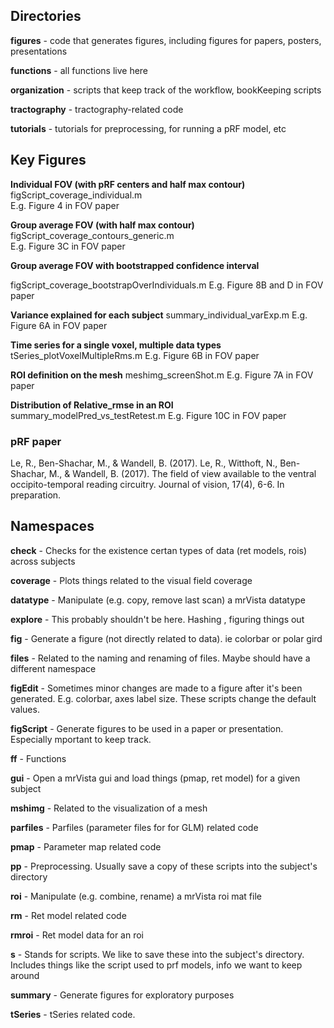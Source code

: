 ## Directories

**figures**         - code that generates figures, including figures for papers, posters, presentations

**functions**       - all functions live here

**organization**    - scripts that keep track of the workflow, bookKeeping scripts

**tractography**    - tractography-related code

**tutorials**       - tutorials for preprocessing, for running a pRF model, etc

## Key Figures

**Individual FOV (with pRF centers and half max contour)**   
figScript_coverage_individual.m  
E.g. Figure 4 in FOV paper  


**Group average FOV (with half max contour)**   
figScript_coverage_contours_generic.m   
E.g. Figure 3C in FOV paper   


**Group average FOV with bootstrapped confidence interval**

figScript_coverage_bootstrapOverIndividuals.m
E.g. Figure 8B and D in FOV paper

**Variance explained for each subject**
summary_individual_varExp.m
E.g. Figure 6A in FOV paper

**Time series for a single voxel, multiple data types** 
tSeries_plotVoxelMultipleRms.m
E.g. Figure 6B in FOV paper

**ROI definition on the mesh**
meshimg_screenShot.m
E.g. Figure 7A in FOV paper

**Distribution of Relative_rmse in an ROI**
summary_modelPred_vs_testRetest.m
E.g. Figure 10C in FOV paper


### pRF paper
Le, R., Ben-Shachar, M., & Wandell, B. (2017). Le, R., Witthoft, N., Ben-Shachar, M., & Wandell, B. (2017). The field of view available to the ventral occipito-temporal reading circuitry. Journal of vision, 17(4), 6-6. In preparation. 


## Namespaces 

**check**       - Checks for the existence certan types of data (ret models, rois) across subjects

**coverage**    - Plots things related to the visual field coverage

**datatype**    - Manipulate (e.g. copy, remove last scan) a mrVista datatype

**explore**     - This probably shouldn't be here. Hashing , figuring things out

**fig**         - Generate a figure (not directly related to data). ie colorbar or polar gird

**files**       - Related to the naming and renaming of files. Maybe should have a different namespace 

**figEdit**     - Sometimes minor changes are made to a figure after it's been generated.
                E.g. colorbar, axes label size. These scripts change the default values.

**figScript**   - Generate figures to be used in a paper or presentation. 
                Especially mportant to keep track.

**ff**          - Functions

**gui**         - Open a mrVista gui and load things (pmap, ret model) for a given subject

**mshimg**      - Related to the visualization of a mesh

**parfiles**    - Parfiles (parameter files for for GLM) related code

**pmap**        - Parameter map related code

**pp**          - Preprocessing. Usually save a copy of these scripts into the subject's directory

**roi**         - Manipulate (e.g. combine, rename) a mrVista roi mat file

**rm**          - Ret model related code

**rmroi**       - Ret model data for an roi

**s**           - Stands for scripts. We like to save these into the subject's directory. 
                Includes things like the script used to prf models, info we want to keep around

**summary**     - Generate figures for exploratory purposes

**tSeries**     - tSeries related code.




